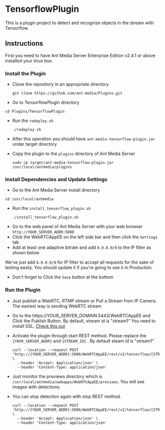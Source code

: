 # TensorflowPlugin
This is a plugin project to detect and recognize objects in the stream with Tensorflow.


## Instructions

First you need to have Ant Media Server Enterprise Edition v2.4.1 or above installed your linux box.

### Install the Plugin
- Clone the repository in an appropriate directory
  ```
  git clone https://github.com/ant-media/Plugins.git
  ```
  
- Go to TensorflowPlugin directory
 ```
 cd Plugins/TensorflowPlugin
 ```

- Run the `redeploy.sh`
  ```
  ./redeploy.sh
  ```
- After this operation you should have `ant-media-tensorflow-plugin.jar` under target directory

- Copy the plugin to the `plugins` directory of Ant Media Server
  ```
  sudo cp target/ant-media-tensorflow-plugin.jar /usr/local/antmedia/plugins
  ```

### Install Dependencies and Update Settings

-  Go to the Ant Media Server install directory 
  ```
  cd /usr/local/antmedia
  ```
- Run the `install_tensorflow_plugin.sh`
  ```
  ./install_tensorflow_plugin.sh
  ```
- Go to the web panel of Ant Media Server with your web browser `http://YOUR_SERVER_ADDR:5080`
- Click the WebRTCAppEE on the left side bar and then click the `Settings` tab
- Add at least one adaptive bitrate and add `0.0.0.0/0` to the IP filter as shown below


We've just add `0.0.0.0/0` for IP filter to accept all requests for the sake of testing easily. You should update it if you're going to use it in Production. 

- Don't forget to Click the `Save` button at the bottom 
 
### Run the Plugin
- Just publish a WebRTC, RTMP stream or Pull a Stream from IP Camera. The easiest way is sending WebRTC stream
- Go to the https://YOUR_SERVER_DOMAIN:5443/WebRTCAppEE and Click the Publish Button. By default, stream id is "stream1" You need to install SSL. [Check this out](https://github.com/ant-media/Ant-Media-Server/wiki/SSL-Setup) 
- Activate the plugin through start REST method. Please replace the `{YOUR_SERVER_ADDR}` and `{STREAM_ID}` . By default steam id is "stream1"
  ```
  curl --location --request POST 'http://{YOUR_SERVER_ADDR}:5080/WebRTCAppEE/rest/v2/tensorflow/{STREAM_ID}/start' \
    --header 'Accept: Application/json' \
    --header 'Content-Type: application/json'
  ```
- Just monitor the previews directory which is `/usr/local/antmedia/webapps/WebRTCAppEE/previews`. You will see images with detections.

- You can stop detection again with stop REST method.
  ```
  curl --location --request POST 'http://{YOUR_SERVER_ADDR}:5080/WebRTCAppEE/rest/v2/tensorflow/{STREAM_ID}/stop' \
    --header 'Accept: Application/json' \
    --header 'Content-Type: application/json'
  ```
  



